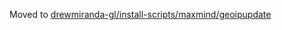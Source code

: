 Moved to [drewmiranda-gl/install-scripts/maxmind/geoipupdate](https://github.com/drewmiranda-gl/install-scripts/tree/main/maxmind/geoipupdate)